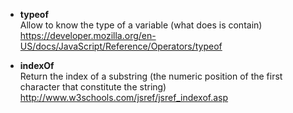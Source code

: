 * **typeof**   
Allow to know the type of a variable (what does is contain)   
https://developer.mozilla.org/en-US/docs/JavaScript/Reference/Operators/typeof

* **indexOf**   
Return the index of a substring (the numeric position of the first character that constitute the string)   
http://www.w3schools.com/jsref/jsref_indexof.asp